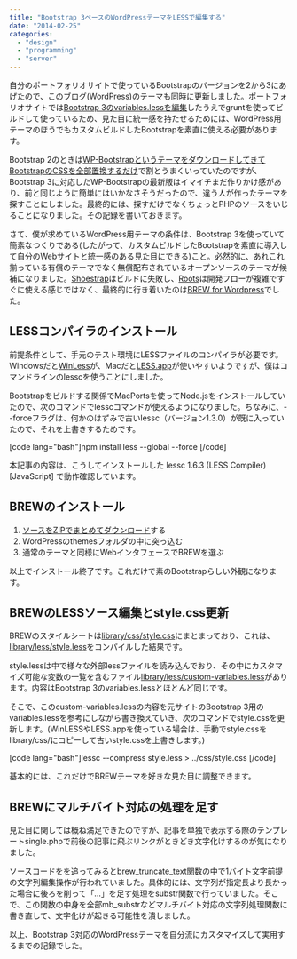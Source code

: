 ```yaml
---
title: "Bootstrap 3ベースのWordPressテーマをLESSで編集する"
date: "2014-02-25"
categories: 
  - "design"
  - "programming"
  - "server"
---
```


自分のポートフォリオサイトで使っているBootstrapのバージョンを2から3にあげたので、このブログ(WordPress)のテーマも同時に更新しました。ポートフォリオサイトでは[Bootstrap 3のvariables.lessを編集](http://www.find-job.net/startup/twitter-bootstrap-3)したうえでgruntを使ってビルドして使っているため、見た目に統一感を持たせるためには、WordPress用テーマのほうでもカスタムビルドしたBootstrapを素直に使える必要があります。

Bootstrap 2のときは[WP-BootstrapというテーマをダウンロードしてきてBootstrapのCSSを全部置換するだけ](http://junkato.jp/ja/blog/2012/10/30/hello-world/ "Hello world!")で割とうまくいっていたのですが、Bootstrap 3に対応したWP-Bootstrapの最新版はイマイチまだ作りかけ感があり、前と同じように簡単にはいかなさそうだったので、違う人が作ったテーマを探すことにしました。最終的には、探すだけでなくちょっとPHPのソースをいじることになりました。その記録を書いておきます。

さて、僕が求めているWordPress用テーマの条件は、Bootstrap 3を使っていて簡素なつくりである(したがって、カスタムビルドしたBootstrapを素直に導入して自分のWebサイトと統一感のある見た目にできる)こと。必然的に、あれこれ揃っている有償のテーマでなく無償配布されているオープンソースのテーマが候補になりました。[Shoestrap](http://shoestrap.org/ "shoestrap.org")はビルドに失敗し、[Roots](http://roots.io/ "Roots")は開発フローが複雑ですぐに使える感じではなく、最終的に行き着いたのは[BREW for Wordpress](http://danvswild.com/brew/)でした。

## LESSコンパイラのインストール

前提条件として、手元のテスト環境にLESSファイルのコンパイラが必要です。Windowsだと[WinLess](http://winless.org/ "WinLess")が、Macだと[LESS.app](http://incident57.com/less/ "LESS.app")が使いやすいようですが、僕はコマンドラインのlesscを使うことにしました。

Bootstrapをビルドする関係でMacPortsを使ってNode.jsをインストールしていたので、次のコマンドでlesscコマンドが使えるようになりました。ちなみに、--forceフラグは、何かのはずみで古いlessc（バージョン1.3.0）が既に入っていたので、それを上書きするためです。

\[code lang="bash"\]npm install less --global --force \[/code\]

本記事の内容は、こうしてインストールした lessc 1.6.3 (LESS Compiler) \[JavaScript\] で動作確認しています。

## BREWのインストール

1. [ソースをZIPでまとめてダウンロード](https://github.com/slightlyoffbeat/brew/archive/master.zip "slightlyoffbeat/brew - Download ZIP")する
2. WordPressのthemesフォルダの中に突っ込む
3. 通常のテーマと同様にWebインタフェースでBREWを選ぶ

以上でインストール終了です。これだけで素のBootstrapらしい外観になります。

## BREWのLESSソース編集とstyle.css更新

BREWのスタイルシートは[library/css/style.css](https://github.com/slightlyoffbeat/brew/blob/master/library/css/style.css#L8 "brew/library/css/style.css")にまとまっており、これは、[library/less/style.less](https://github.com/slightlyoffbeat/brew/blob/master/library/less/style.less "brew/library/less/style.less")をコンパイルした結果です。

style.lessは中で様々な外部lessファイルを読み込んでおり、その中にカスタマイズ可能な変数の一覧を含むファイル[library/less/custom-variables.less](https://github.com/slightlyoffbeat/brew/blob/master/library/less/custom-variables.less "brew/library/less/custom-variables.less")があります。内容はBootstrap 3のvariables.lessとほとんど同じです。

そこで、このcustom-variables.lessの内容を元サイトのBootstrap 3用のvariables.lessを参考にしながら書き換えていき、次のコマンドでstyle.cssを更新します。(WinLESSやLESS.appを使っている場合は、手動でstyle.cssをlibrary/css/にコピーして古いstyle.cssを上書きします。)

\[code lang="bash"\]lessc --compress style.less &gt; ../css/style.css \[/code\]

基本的には、これだけでBREWテーマを好きな見た目に調整できます。

## BREWにマルチバイト対応の処理を足す

見た目に関しては概ね満足できたのですが、記事を単独で表示する際のテンプレートsingle.phpで前後の記事に飛ぶリンクがときどき文字化けするのが気になりました。

ソースコードをを追ってみると[brew\_truncate\_text関数](https://github.com/slightlyoffbeat/brew/blob/f5ab904da2e95b9953e188a5c662cc00134b238e/library/brew.php#L217 "function brew_truncate_text")の中で1バイト文字前提の文字列編集操作が行われていました。具体的には、文字列が指定長より長かった場合に後ろを削って「…」を足す処理をsubstr関数で行っていました。そこで、この関数の中身を全部mb\_substrなどマルチバイト対応の文字列処理関数に書き直して、文字化けが起きる可能性を潰しました。

以上、Bootstrap 3対応のWordPressテーマを自分流にカスタマイズして実用するまでの記録でした。
